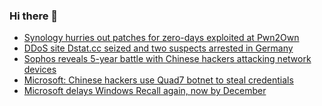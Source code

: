 ### Hi there 👋

<!--START_SECTION:feed-->
* [Synology hurries out patches for zero-days exploited at Pwn2Own](https://www.bleepingcomputer.com/news/security/synology-fixed-two-critical-zero-days-exploited-at-pwn2own-within-days/)
* [DDoS site Dstat.cc seized and two suspects arrested in Germany](https://www.bleepingcomputer.com/news/security/ddos-site-dstatcc-seized-and-two-suspects-arrested-in-germany/)
* [Sophos reveals 5-year battle with Chinese hackers attacking network devices](https://www.bleepingcomputer.com/news/security/sophos-reveals-5-year-battle-with-chinese-hackers-attacking-network-devices/)
* [Microsoft: Chinese hackers use Quad7 botnet to steal credentials](https://www.bleepingcomputer.com/news/security/microsoft-chinese-hackers-use-quad7-botnet-to-steal-credentials/)
* [Microsoft delays Windows Recall again, now by December](https://www.bleepingcomputer.com/news/microsoft/microsoft-delays-windows-recall-again-now-by-december/)
<!--END_SECTION:feed-->

<!--
**frankenk/frankenk** is a ✨ _special_ ✨ repository because its `README.md` (this file) appears on your GitHub profile.

Here are some ideas to get you started:

- 🔭 I’m currently working on ...
- 🌱 I’m currently learning ...
- 👯 I’m looking to collaborate on ...
- 🤔 I’m looking for help with ...
- 💬 Ask me about ...
- 📫 How to reach me: ...
- 😄 Pronouns: ...
- ⚡ Fun fact: ...
-->



